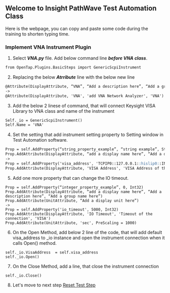 ## Welcome to Insight PathWave Test Automation Class

Here is the webpage, you can copy and paste some code during the training to shorten typing time.


### Implement VNA Instrument Plugin

1. Select ***VNA.py*** file. Add below command line ***before VNA class***.
```markdown
from OpenTap.Plugins.BasicSteps import GenericScpiInstrument
```
2. Replacing the below ***Atrribute*** line with the below new line
```markdown
@Attribute(DisplayAttribute, “VNA”, “Add a description here”, “Add a group name here”)
->
@Attribute(DisplayAttribute, 'VNA', 'add VNA Network Analyzer', 'VNA')
```
3. Add the below 2 linese of command, that will connect Keysight VISA Library to VNA class and name of the instrument
```markdown
Self._io = GenericScpiInstrument()
Self.Name = 'VNA'
```
4. Set the setting that add instrument setting property to Setting window in Test Automation software.
```markdown
Prop = self.AddProperty(“string_property_example”, “string example”, String)
Prop.AddAttribute(DisplayAttribute, “add a display name here”, “Add a description here”, “Add a group name here”)
->
Prop = self.AddProperty('visa_address', 'TCPIP0::127.0.0.1::hislip0::INSTR', String)
Prop.AddAttribute(DisplayAttribute, 'VISA Address', 'VISA Address of the instrument to connect', 'VISA')
```
5.	Add one more property that can change the IO timeout. 
```
Prop = self.AddProperty(“integer_property_example”, 0, Int32)
Prop.AddAttribute(DisplayAttribute, “add a display name here”, “Add a description here”, “Add a group name here”)
Prop.AddAttribute(UnitAttribute, “Add a display unit here”)
->
Prop = self.AddProperty('io_timeout', 5000, Int32)
Prop.AddAttribute(DisplayAttribute, 'IO Timeout', 'Timeout of the connection', 'VISA')
Prop.AddAttribute(UnitAttribute, 'sec', PreScaling = 1000)
```

6.	On the Open Method, add below 2 line of the code, that will add default visa_address to _io instance and open the instrument connection when it calls Open() method. 
```
self._io.VisaAddress  = self.visa_address
self._io.Open()
```
7.	On the Close Method, add a line, that close the instrument connection 
```
self._io.Close()
```

8. Let's move to next step [Reset Test Step](https://csprings.github.io/Code-Repo/ResetStep.html)
